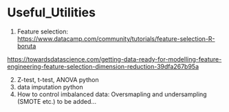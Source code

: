 # Useful_Utilities
1. Feature selection: https://www.datacamp.com/community/tutorials/feature-selection-R-boruta

https://towardsdatascience.com/getting-data-ready-for-modelling-feature-engineering-feature-selection-dimension-reduction-39dfa267b95a 

2. Z-test, t-test, ANOVA python
3. data imputation python
4. How to control imbalanced data: Oversmapling and undersampling (SMOTE etc.)
to be added...
